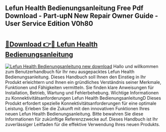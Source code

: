 ## Lefun Health Bedienungsanleitung Free Pdf Download - Part-upN New Repair Owner Guide - User Service Edition V0h80

# <h2><a href="http://df0v1b.blite.top/?on=Lefun+Health+Bedienungsanleitung">🔗Download 👉🔴 Lefun Health Bedienungsanleitung</a></h2>

[![Lefun Health Bedienungsanleitung new download](https://i.imgur.com/lujVjoI.png)](http://df0v1b.blite.top/?on=Lefun+Health+Bedienungsanleitung)
Hallo und willkommen zum Benutzerhandbuch für Ihr neu ausgepacktes Lefun Health Bedienungsanleitung. Dieses Handbuch soll Ihnen den Einstieg in Ihr Produkt erleichtern und Ihnen ein gründliches Verständnis seiner Merkmale, Funktionen und Fähigkeiten vermitteln. Sie finden klare Anweisungen für Installation, Betrieb, Wartung und Fehlerbehebung. Wichtige Informationen zu Konnektivitätsanforderungen Lefun Health BedienungsanleitungD Dieses Produkt erfordert spezielle Konnektivitätsanforderungen für eine optimale Leistung. Erleben Sie die Zukunft mit den innovativen Funktionen Ihres neuen Lefun Health Bedienungsanleitung. Bitte bewahren Sie diese Informationen für zukünftige Referenzzwecke auf. Dieses Handbuch ist Ihr zuverlässiger Leitfaden für die effektive Verwendung Ihres neuen Produkts.
